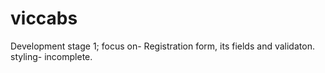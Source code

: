 # viccabs

Development stage 1; focus on-
Registration form, its fields and validaton.
styling- incomplete.
